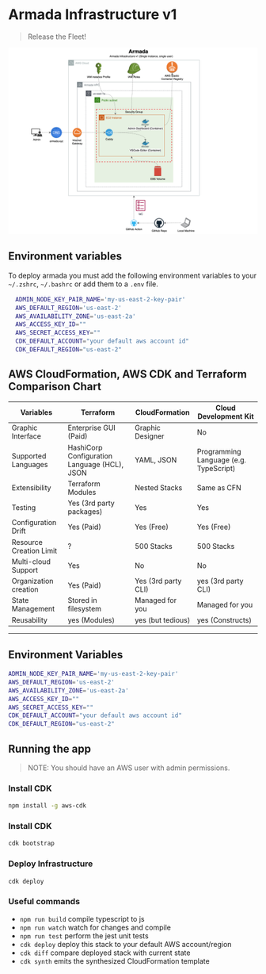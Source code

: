 
# Armada Infrastructure v1

> Release the Fleet!

![Armada infra v1](armada-infra-v1.png)

## Environment variables 
To deploy armada you must add the following environment variables to your `~/.zshrc`, `~/.bashrc` or add them to a `.env` file. 
```sh
  ADMIN_NODE_KEY_PAIR_NAME='my-us-east-2-key-pair'
  AWS_DEFAULT_REGION='us-east-2'
  AWS_AVAILABILITY_ZONE='us-east-2a'
  AWS_ACCESS_KEY_ID=""
  AWS_SECRET_ACCESS_KEY=""
  CDK_DEFAULT_ACCOUNT="your default aws account id"
  CDK_DEFAULT_REGION="us-east-2"
```

## AWS CloudFormation, AWS CDK and Terraform Comparison Chart

| Variables               | Terraform                                    | CloudFormation      | Cloud Development Kit                  |
| ----------------------- | -------------------------------------------- | ------------------- | -------------------------------------- |
| Graphic Interface       | Enterprise GUI (Paid)                        | Graphic Designer    | No                                    |
| Supported Languages     | HashiCorp Configuration Language (HCL), JSON | YAML, JSON          | Programming Language (e.g. TypeScript) |
| Extensibility           | Terraform Modules                            | Nested Stacks       | Same as CFN                            |
| Testing                 | Yes (3rd party packages)                     | Yes                 | Yes                                    |
| Configuration Drift     | Yes (Paid)                                   | Yes (Free)          | Yes (Free)                             |
| Resource Creation Limit | ?                                            | 500 Stacks          | 500 Stacks                             |
| Multi-cloud Support     | Yes                                          | No                  | No                                     |
| Organization creation   | Yes (Paid)                                   | Yes (3rd party CLI) | yes (3rd party CLI)                    |
| State Management        | Stored in filesystem                         | Managed for you     | Managed for you                        |
| Reusability             | yes (Modules)                                | yes (but tedious)   | yes (Constructs)                       |


---

## Environment Variables
```sh
ADMIN_NODE_KEY_PAIR_NAME='my-us-east-2-key-pair'
AWS_DEFAULT_REGION='us-east-2'
AWS_AVAILABILITY_ZONE='us-east-2a'
AWS_ACCESS_KEY_ID=""
AWS_SECRET_ACCESS_KEY=""
CDK_DEFAULT_ACCOUNT="your default aws account id"
CDK_DEFAULT_REGION="us-east-2"
```

## Running the app

> NOTE: You should have an AWS user with admin permissions. 

### Install CDK 
```sh
npm install -g aws-cdk
```

### Install CDK 
```sh
cdk bootstrap 
```

### Deploy Infrastructure
```sh
cdk deploy
```


### Useful commands
* `npm run build`   compile typescript to js
* `npm run watch`   watch for changes and compile
* `npm run test`    perform the jest unit tests
* `cdk deploy`      deploy this stack to your default AWS account/region
* `cdk diff`        compare deployed stack with current state
* `cdk synth`       emits the synthesized CloudFormation template
